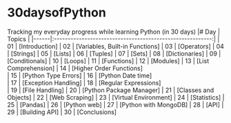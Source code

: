 # 30daysofPython
Tracking my everyday progress while learning Python (in 30 days)
|# Day | Topics                                                    |
|------|:---------------------------------------------------------:|
| 01  |  [Introduction]
| 02  |  [Variables, Built-in Functions]
| 03  |  [Operators]
| 04  |  [Strings]
| 05  |  [Lists]
| 06  |  [Tuples]
| 07  |  [Sets]
| 08  |  [Dictionaries]
| 09  |  [Conditionals]
| 10  |  [Loops]
| 11  |  [Functions]
| 12  |  [Modules]
| 13  |  [List Comprehension]
| 14  |  [Higher Order Functions]   
| 15  |  [Python Type Errors] 
| 16 |  [Python Date time]   
| 17 |  [Exception Handling] 
| 18 |  [Regular Expressions]  
| 19 |  [File Handling]
| 20 |  [Python Package Manager]
| 21 |  [Classes and Objects]
| 22 |  [Web Scraping]
| 23 |  [Virtual Environment]
| 24 |  [Statistics]
| 25 |  [Pandas]
| 26 |  [Python web]
| 27 |  [Python with MongoDB]
| 28 |  [API]
| 29 |  [Building API]
| 30 |  [Conclusions]
